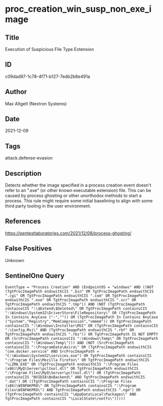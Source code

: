# proc_creation_win_susp_non_exe_image

## Title
Execution of Suspicious File Type Extension

## ID
c09dad97-1c78-4f71-b127-7edb2b8e491a

## Author
Max Altgelt (Nextron Systems)

## Date
2021-12-09

## Tags
attack.defense-evasion

## Description
Detects whether the image specified in a process creation event doesn't refer to an ".exe" (or other known executable extension) file. This can be caused by process ghosting or other unorthodox methods to start a process.
This rule might require some initial baselining to align with some third party tooling in the user environment.


## References
https://pentestlaboratories.com/2021/12/08/process-ghosting/

## False Positives
Unknown

## SentinelOne Query
```
EventType = "Process Creation" AND (EndpointOS = "windows" AND ((NOT (TgtProcImagePath endswithCIS ".bin" OR TgtProcImagePath endswithCIS ".cgi" OR TgtProcImagePath endswithCIS ".com" OR TgtProcImagePath endswithCIS ".exe" OR TgtProcImagePath endswithCIS ".scr" OR TgtProcImagePath endswithCIS ".tmp")) AND (NOT (TgtProcImagePath containsCIS ":\$Extend\$Deleted\" OR TgtProcImagePath containsCIS ":\Windows\System32\DriverStore\FileRepository\" OR (TgtProcImagePath In Contains AnyCase ("-","")) OR (TgtProcImagePath In Contains AnyCase ("System","Registry","MemCompression","vmmem")) OR TgtProcImagePath containsCIS ":\Windows\Installer\MSI" OR (TgtProcImagePath containsCIS ":\Config.Msi\" AND (TgtProcImagePath endswithCIS ".rbf" OR TgtProcImagePath endswithCIS ".rbs")) OR TgtProcImagePath IS NOT EMPTY OR (SrcProcImagePath containsCIS ":\Windows\Temp\" OR TgtProcImagePath containsCIS ":\Windows\Temp\"))) AND (NOT (SrcProcImagePath containsCIS ":\ProgramData\Avira\" OR (TgtProcImagePath endswithCIS "com.docker.service" AND SrcProcImagePath = "C:\Windows\System32\services.exe") OR TgtProcImagePath containsCIS ":\Program Files\Mozilla Firefox\" OR TgtProcImagePath endswithCIS "\LZMA_EXE" OR (TgtProcImagePath endswithCIS ":\Program Files (x86)\MyQ\Server\pcltool.dll" OR TgtProcImagePath endswithCIS ":\Program Files\MyQ\Server\pcltool.dll") OR (TgtProcImagePath containsCIS "NVIDIA\NvBackend\" AND TgtProcImagePath endswithCIS ".dat") OR ((TgtProcImagePath containsCIS ":\Program Files (x86)\WINPAKPRO\" OR TgtProcImagePath containsCIS ":\Program Files\WINPAKPRO\") AND TgtProcImagePath endswithCIS ".ngn") OR (TgtProcImagePath containsCIS "\AppData\Local\Packages\" AND TgtProcImagePath containsCIS "\LocalState\rootfs\")))))

```
